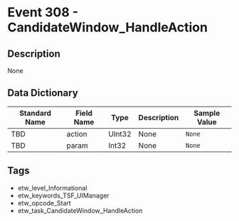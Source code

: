 # Event 308 - CandidateWindow_HandleAction

## Description
None

## Data Dictionary
|Standard Name|Field Name|Type|Description|Sample Value|
|---|---|---|---|---|
|TBD|action|UInt32|None|`None`|
|TBD|param|Int32|None|`None`|

## Tags
* etw_level_Informational
* etw_keywords_TSF_UIManager
* etw_opcode_Start
* etw_task_CandidateWindow_HandleAction